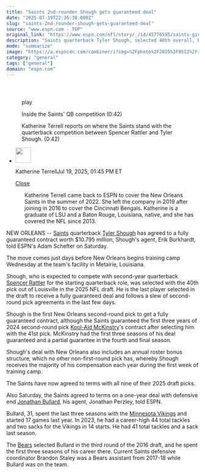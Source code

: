 ```yaml
---
title: "Saints 2nd-rounder Shough gets guaranteed deal"
date: "2025-07-19T22:36:38.000Z"
slug: "saints-2nd-rounder-shough-gets-guaranteed-deal"
source: "www.espn.com - TOP"
original_link: "https://www.espn.com/nfl/story/_/id/45776595/saints-give-2nd-round-qb-pick-tyler-shough-guaranteed-deal"
description: "Saints quarterback Tyler Shough, selected 40th overall, becomes the latest second-rounder to be given a fully guaranteed rookie contract."
mode: "summarize"
image: "https://a.espncdn.com/combiner/i?img=%2Fphoto%2F2025%2F0512%2Fr1491634_1296x729_16%2D9.jpg"
category: "general"
tags: ["general"]
domain: "espn.com"
---
```

<div id="readability-page-1" class="page"><section id="article-feed" data-behavior="author_overlay article_header_news_feed_item_meta article_legal_footer"><article data-id="45776595" data-behavior="story_scroll story_progress" data-src="/nfl/story/_/id/45776595/saints-give-2nd-round-qb-pick-tyler-shough-guaranteed-deal"><div><header></header><figure data-video="watch,640,360,45741041" data-cerebro-id="68756f11ac2b6424ea64f83a" data-title="Inside the Saints' QB competition" data-source="espn" data-contributing-partner="wsc"><div><picture><source srcset="https://a.espncdn.com/combiner/i?img=%2Fmedia%2Fmotion%2Fwsc%2F2025%2F0714%2F9620125f%2D97d9%2D4eb0%2D9406%2D3aabbc4fa010%2F9620125f%2D97d9%2D4eb0%2D9406%2D3aabbc4fa010.jpg&amp;w=943&amp;h=530&amp;cquality=80&amp;format=jpg" media="(min-width: 376px)"><source srcset="https://a.espncdn.com/combiner/i?img=%2Fmedia%2Fmotion%2Fwsc%2F2025%2F0714%2F9620125f%2D97d9%2D4eb0%2D9406%2D3aabbc4fa010%2F9620125f%2D97d9%2D4eb0%2D9406%2D3aabbc4fa010.jpg&amp;w=375&amp;cquality=80, https://a.espncdn.com/combiner/i?img=%2Fmedia%2Fmotion%2Fwsc%2F2025%2F0714%2F9620125f%2D97d9%2D4eb0%2D9406%2D3aabbc4fa010%2F9620125f%2D97d9%2D4eb0%2D9406%2D3aabbc4fa010.jpg&amp;w=750&amp;cquality=40&amp;format=jpg 2x" media="(max-width: 375px)"></picture><p><span data-id="45741041">play</span></p></div><figcaption><div><p><span>Inside the Saints' QB competition (0:42)</span></p><p>Katherine Terrell reports on where the Saints stand with the quarterback competition between Spencer Rattler and Tyler Shough. (0:42)</p></div></figcaption></figure><div><div><ul><li><p><img src="https://a.espncdn.com/combiner/i?img=/i/columnists/full/terrell_katherine.png&amp;h=80&amp;w=80&amp;scale=crop" alt="" width="40" height="40"></p><p>Katherine Terrell<span>Jul 19, 2025, 01:45 PM ET</span></p><div><p><a href="#">Close</a></p><ul>Katherine Terrell came back to ESPN to cover the New Orleans Saints in the summer of 2022. She left the company in 2019 after joining in 2016 to cover the Cincinnati Bengals. Katherine is a graduate of LSU and a Baton Rouge, Louisiana, native, and she has covered the NFL since 2013.</ul></div></li></ul></div><p>NEW ORLEANS -- <a data-clubhouse-guid="97d2f6c9-2f22-459c-306a-046941ccab2a" href="https://www.espn.com/nfl/team/_/name/no/new-orleans-saints">Saints</a> quarterback <a data-player-guid="0eb2837a-e6ed-bbd7-d7d5-cbeb2cd7ab11" href="https://www.espn.com/nfl/player/_/id/4360689/tyler-shough">Tyler Shough</a> has agreed to a fully guaranteed contract worth $10.795 million, Shough's agent, Erik Burkhardt, told ESPN's Adam Schefter on Saturday.</p><p>The move comes just days before New Orleans begins training camp Wednesday at the team's facility in Metairie, Louisiana.</p><p>Shough, who is expected to compete with second-year quarterback <a data-player-guid="8a3a5113-e81b-582c-e5a2-e097ed7a1813" href="https://www.espn.com/nfl/player/_/id/4426339/spencer-rattler">Spencer Rattler</a> for the starting quarterback role, was selected with the 40th pick out of Louisville in the 2025 NFL draft. He is the last player selected in the draft to receive a fully guaranteed deal and follows a slew of second-round pick agreements in the last few days.</p><p>Shough is the first New Orleans second-round pick to get a fully guaranteed contract, although the Saints guaranteed the first three years of 2024 second-round pick <a data-player-guid="3f22d99f-9982-3d0f-b2b9-7fce8c236a7c" href="https://www.espn.com/nfl/player/_/id/4433975/kool-aid-mckinstry">Kool-Aid McKinstry</a>'s contract after selecting him with the 41st pick. McKinstry had the first three seasons of his deal guaranteed and a partial guarantee in the fourth and final season.</p><p>Shough's deal with New Orleans also includes an annual roster bonus structure, which no other non-first-round pick has, whereby Shough receives the majority of his compensation each year during the first week of training camp.</p><p>The Saints have now agreed to terms with all nine of their 2025 draft picks.</p><p>Also Saturday, the Saints agreed to terms on a one-year deal with defensive end <a data-player-guid="385e9169-0486-abb7-6bbf-2b70d2f1faa9" href="https://www.espn.com/nfl/player/_/id/2980097/jonathan-bullard">Jonathan Bullard</a>, his agent, Jonathan Perzley, told ESPN.</p><p>Bullard, 31, spent the last three seasons with the <a data-clubhouse-guid="3db556c9-ed76-a7a5-4ccb-a92fc6db4334" href="https://www.espn.com/nfl/team/_/name/min/minnesota-vikings">Minnesota Vikings</a> and started 17 games last year. In 2023, he had a career-high 44 total tackles and two sacks for the Vikings in 14 starts. He had 41 total tackles and a sack last season.</p><p>The <a href="https://www.espn.com/nfl/team/_/name/chi/chicago-bears">Bears</a> selected Bullard in the third round of the 2016 draft, and he spent the first three seasons of his career there. Current Saints defensive coordinator Brandon Staley was a Bears assistant from 2017-18 while Bullard was on the team.</p>
</div></div></article></section></div>